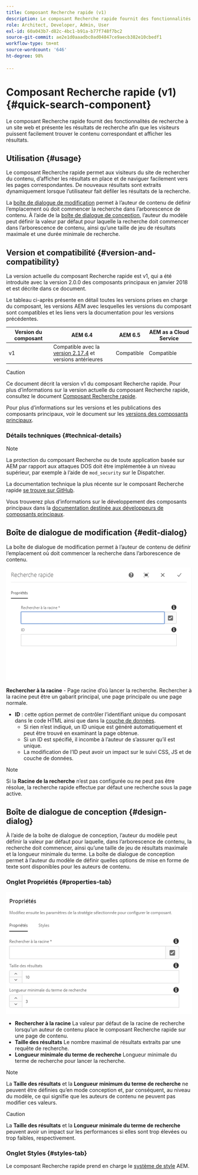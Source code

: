 ```yaml
---
title: Composant Recherche rapide (v1)
description: Le composant Recherche rapide fournit des fonctionnalités de recherche à un site web et présente les résultats de recherche afin que les visiteurs puissent effectuer des recherches sur le site et filtrer les résultats.
role: Architect, Developer, Admin, User
exl-id: 60a043b7-d82c-4bc1-b91a-b77f748f7bc2
source-git-commit: ae2e1d0aaadbc0ad04847ce9aecb382e10cbedf1
workflow-type: tm+mt
source-wordcount: '646'
ht-degree: 98%

---
```


# Composant Recherche rapide (v1) {#quick-search-component}

Le composant Recherche rapide fournit des fonctionnalités de recherche à un site web et présente les résultats de recherche afin que les visiteurs puissent facilement trouver le contenu correspondant et afficher les résultats.

## Utilisation {#usage}

Le composant Recherche rapide permet aux visiteurs du site de rechercher du contenu, d’afficher les résultats en place et de naviguer facilement vers les pages correspondantes. De nouveaux résultats sont extraits dynamiquement lorsque l’utilisateur fait défiler les résultats de la recherche.

La [boîte de dialogue de modification](#edit-dialog) permet à l’auteur de contenu de définir l’emplacement où doit commencer la recherche dans l’arborescence de contenu. À l’aide de la [boîte de dialogue de conception](#design-dialog), l’auteur du modèle peut définir la valeur par défaut pour laquelle la recherche doit commencer dans l’arborescence de contenu, ainsi qu’une taille de jeu de résultats maximale et une durée minimale de recherche.

## Version et compatibilité {#version-and-compatibility}

La version actuelle du composant Recherche rapide est v1, qui a été introduite avec la version 2.0.0 des composants principaux en janvier 2018 et est décrite dans ce document.

Le tableau ci-après présente en détail toutes les versions prises en charge du composant, les versions AEM avec lesquelles les versions du composant sont compatibles et les liens vers la documentation pour les versions précédentes.

| Version du composant | AEM 6.4 | AEM 6.5 | AEM as a Cloud Service |
|--- |--- |--- |---|
| v1 | Compatible avec la <br>[version 2.17.4](/help/versions.md) et versions antérieures | Compatible | Compatible |

>[!CAUTION]
>
>Ce document décrit la version v1 du composant Recherche rapide.
>Pour plus d’informations sur la version actuelle du composant Recherche rapide, consultez le document [Composant Recherche rapide](/help/components/quick-search.md).

Pour plus d’informations sur les versions et les publications des composants principaux, voir le document sur les [versions des composants principaux](/help/versions.md).

### Détails techniques {#technical-details}

>[!NOTE]
>
>La protection du composant Recherche ou de toute application basée sur AEM par rapport aux attaques DOS doit être implémentée à un niveau supérieur, par exemple à l’aide de `mod_security` sur le Dispatcher.

La documentation technique la plus récente sur le composant Recherche rapide [se trouve sur GitHub](https://adobe.com/go/aem_cmp_tech_search_v1_fr).

Vous trouverez plus d’informations sur le développement des composants principaux dans la [documentation destinée aux développeurs de composants principaux](/help/developing/overview.md).

## Boîte de dialogue de modification {#edit-dialog}

La boîte de dialogue de modification permet à l’auteur de contenu de définir l’emplacement où doit commencer la recherche dans l’arborescence de contenu.

![Boîte de dialogue de modification du composant Recherche rapide](/help/assets/quick-search-edit.png)

**Rechercher à la racine** - Page racine d’où lancer la recherche. Rechercher à la racine peut être un gabarit principal, une page principale ou une page normale.
* **ID** : cette option permet de contrôler l’identifiant unique du composant dans le code HTML ainsi que dans la [couche de données](/help/developing/data-layer/overview.md).
   * Si rien n’est indiqué, un ID unique est généré automatiquement et peut être trouvé en examinant la page obtenue.
   * Si un ID est spécifié, il incombe à l’auteur de s’assurer qu’il est unique.
   * La modification de l’ID peut avoir un impact sur le suivi CSS, JS et de couche de données.

>[!NOTE]
>
>Si la **Racine de la recherche** n’est pas configurée ou ne peut pas être résolue, la recherche rapide effectue par défaut une recherche sous la page active.

## Boîte de dialogue de conception {#design-dialog}

À l’aide de la boîte de dialogue de conception, l’auteur du modèle peut définir la valeur par défaut pour laquelle, dans l’arborescence de contenu, la recherche doit commencer, ainsi qu’une taille de jeu de résultats maximale et la longueur minimale du terme. La boîte de dialogue de conception permet à l’auteur du modèle de définir quelles options de mise en forme de texte sont disponibles pour les auteurs de contenu.

### Onglet Propriétés {#properties-tab}

![Boîte de dialogue de conception du composant Recherche rapide](/help/assets/quick-search-design.png)

* **Rechercher à la racine**
La valeur par défaut de la racine de recherche lorsqu’un auteur de contenu place le composant Recherche rapide sur une page de contenu.
* **Taille des résultats**
Le nombre maximal de résultats extraits par une requête de recherche.
* **Longueur minimale du terme de recherche**
Longueur minimale du terme de recherche pour lancer la recherche.

>[!NOTE]
>
>La **Taille des résultats** et la **Longueur minimum du terme de recherche** ne peuvent être définies qu’en mode conception et, par conséquent, au niveau du modèle, ce qui signifie que les auteurs de contenu ne peuvent pas modifier ces valeurs.

>[!CAUTION]
>
>La **Taille des résultats** et la **Longueur minimale du terme de recherche** peuvent avoir un impact sur les performances si elles sont trop élevées ou trop faibles, respectivement.

### Onglet Styles {#styles-tab}

Le composant Recherche rapide prend en charge le [système de style](/help/get-started/authoring.md#component-styling) AEM.
